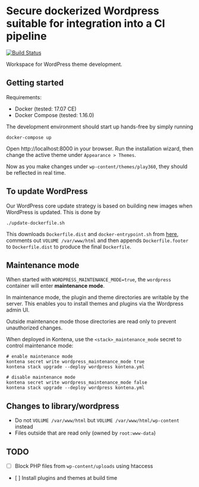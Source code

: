 # Secure dockerized Wordpress suitable for integration into a CI pipeline

[![Build Status](https://drone.plat2.leonidasoy.fi/api/badges/leonidas/leonidas-2017/status.svg)](https://drone.plat2.leonidasoy.fi/leonidas/leonidas-2017)

Workspace for WordPress theme development.

## Getting started

Requirements:

* Docker (tested: 17.07 CE)
* Docker Compose (tested: 1.16.0)

The development environment should start up hands-free by simply running

    docker-compose up

Open http://localhost:8000 in your browser. Run the installation wizard, then change the active theme under `Appearance > Themes`.

Now as you make changes under `wp-content/themes/play360`, they should be reflected in real time.

## To update WordPress

Our WordPress core update strategy is based on building new images when WordPress is updated. This is done by

    ./update-dockerfile.sh

This downloads `Dockerfile.dist` and `docker-entrypoint.sh` from [here](https://github.com/docker-library/wordpress/tree/master/php5.6/apache), comments out `VOLUME /var/www/html` and then appends `Dockerfile.footer` to `Dockerfile.dist` to produce the final `Dockerfile`.

## Maintenance mode

When started with `WORDPRESS_MAINTENANCE_MODE=true`, the `wordpress` container will enter **maintenance mode**.

In maintenance mode, the plugin and theme directories are writable by the server. This enables you to install themes and plugins via the Wordpress admin UI.

Outside maintenance mode those directories are read only to prevent unauthorized changes.

When deployed in Kontena, use the `<stack>_maintenance_mode` secret to control maintenance mode:

    # enable maintenance mode
    kontena secret write wordpress_maintenance_mode true
    kontena stack upgrade --deploy wordpress kontena.yml

    # disable maintenance mode
    kontena secret write wordpress_maintenance_mode false
    kontena stack upgrade --deploy wordpress kontena.yml

## Changes to library/wordpress

* Do not `VOLUME /var/www/html` but `VOLUME /var/www/html/wp-content` instead
* Files outside that are read only (owned by `root:www-data`)

## TODO

- [ ] Block PHP files from `wp-content/uploads` using htaccess
- [ ] Install plugins and themes at build time
